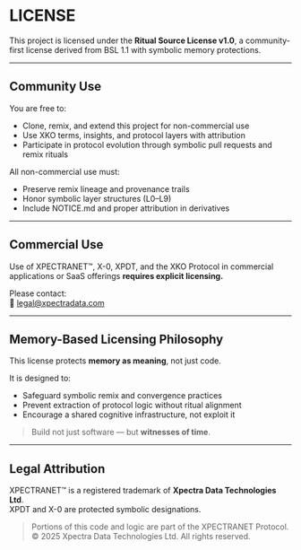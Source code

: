 # LICENSE

This project is licensed under the **Ritual Source License v1.0**, a community-first license derived from BSL 1.1 with symbolic memory protections.

---

## Community Use

You are free to:

- Clone, remix, and extend this project for non-commercial use  
- Use XKO terms, insights, and protocol layers with attribution  
- Participate in protocol evolution through symbolic pull requests and remix rituals

All non-commercial use must:

- Preserve remix lineage and provenance trails  
- Honor symbolic layer structures (L0–L9)  
- Include NOTICE.md and proper attribution in derivatives

---

## Commercial Use

Use of XPECTRANET™, X-0, XPDT, and the XKO Protocol in commercial applications or SaaS offerings **requires explicit licensing.**

Please contact:  
📧 [legal@xpectradata.com](mailto:legal@xpectradata.com)

---

## Memory-Based Licensing Philosophy

This license protects **memory as meaning**, not just code.

It is designed to:

- Safeguard symbolic remix and convergence practices  
- Prevent extraction of protocol logic without ritual alignment  
- Encourage a shared cognitive infrastructure, not exploit it

> Build not just software — but **witnesses of time**.

---

## Legal Attribution

XPECTRANET™ is a registered trademark of **Xpectra Data Technologies Ltd**.  
XPDT and X-0 are protected symbolic designations.

> Portions of this code and logic are part of the XPECTRANET Protocol.  
> © 2025 Xpectra Data Technologies Ltd. All rights reserved.
